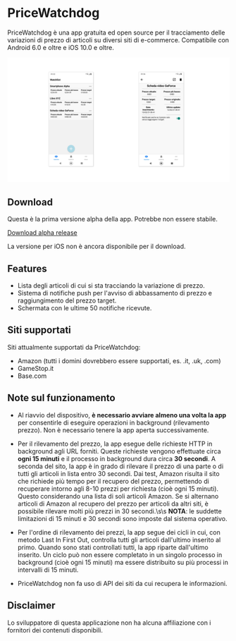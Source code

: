 # PriceWatchdog
PriceWatchdog è una app gratuita ed open source per il tracciamento delle variazioni di prezzo di articoli su diversi siti di e-commerce. Compatibile con Android 6.0 e oltre e iOS 10.0 e oltre.

![screenshot](./readme-imgs/screenshots.png)

## Download
Questa è la prima versione alpha della app. Potrebbe non essere stabile.

[Download alpha release](https://github.com/fuscoantonio/pricewatchdog/releases/tag/v0.1-alpha)

La versione per iOS non è ancora disponibile per il download.

## Features
* Lista degli articoli di cui si sta tracciando la variazione di prezzo.
* Sistema di notifiche push per l'avviso di abbassamento di prezzo e raggiungimento del prezzo target.
* Schermata con le ultime 50 notifiche ricevute.

## Siti supportati
Siti attualmente supportati da PriceWatchdog:
* Amazon (tutti i domini dovrebbero essere supportati, es. .it, .uk, .com)
* GameStop.it
* Base.com

## Note sul funzionamento
* Al riavvio del dispositivo, **è necessario avviare almeno una volta la app** per consentirle di eseguire operazioni in background (rilevamento prezzo). Non è necessario tenere la app aperta successivamente.
* Per il rilevamento del prezzo, la app esegue delle richieste HTTP in background agli URL forniti. Queste richieste vengono effettuate circa **ogni 15 minuti** e il processo in background dura circa **30 secondi**. A seconda del sito, la app è in grado di rilevare il prezzo di una parte o di tutti gli articoli in lista entro 30 secondi. Dai test, Amazon risulta il sito che richiede più tempo per il recupero del prezzo, permettendo di recuperare intorno agli 8-10 prezzi per richiesta (cioè ogni 15 minuti). Questo considerando una lista di soli articoli Amazon. Se si alternano articoli di Amazon al recupero del prezzo per articoli da altri siti, è possibile rilevare molti più prezzi in 30 secondi.\s\s
**NOTA**: le suddette limitazioni di 15 minuti e 30 secondi sono imposte dal sistema operativo.

* Per l'ordine di rilevamento dei prezzi, la app segue dei cicli in cui, con metodo Last In First Out, controlla tutti gli articoli dall'ultimo inserito al primo. Quando sono stati controllati tutti, la app riparte dall'ultimo inserito. Un ciclo può non essere completato in un singolo processo in background (cioè ogni 15 minuti) ma essere distribuito su più processi in intervalli di 15 minuti.
* PriceWatchdog non fa uso di API dei siti da cui recupera le informazioni.

## Disclaimer
Lo sviluppatore di questa applicazione non ha alcuna affiliazione con i fornitori dei contenuti disponibili.
